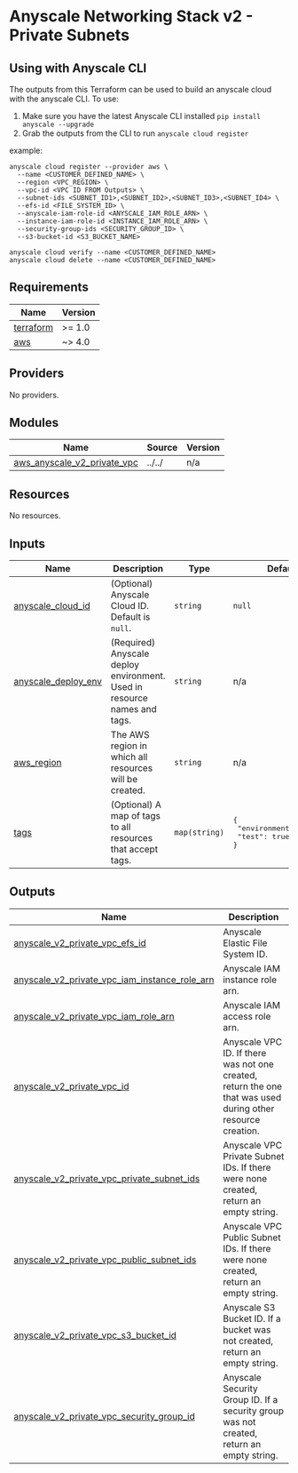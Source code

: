 # Anyscale Networking Stack v2 - Private Subnets

## Using with Anyscale CLI

The outputs from this Terraform can be used to build an anyscale cloud with the anyscale CLI. To use:
1. Make sure you have the latest Anyscale CLI installed `pip install anyscale --upgrade`
2. Grab the outputs from the CLI to run `anyscale cloud register`

example:

```
anyscale cloud register --provider aws \
  --name <CUSTOMER_DEFINED_NAME> \
  --region <VPC_REGION> \
  --vpc-id <VPC ID FROM Outputs> \
  --subnet-ids <SUBNET_ID1>,<SUBNET_ID2>,<SUBNET_ID3>,<SUBNET_ID4> \
  --efs-id <FILE_SYSTEM_ID> \
  --anyscale-iam-role-id <ANYSCALE_IAM_ROLE_ARN> \
  --instance-iam-role-id <INSTANCE_IAM_ROLE_ARN> \
  --security-group-ids <SECURITY_GROUP_ID> \
  --s3-bucket-id <S3_BUCKET_NAME>

anyscale cloud verify --name <CUSTOMER_DEFINED_NAME>
anyscale cloud delete --name <CUSTOMER_DEFINED_NAME>
```

<!-- BEGINNING OF PRE-COMMIT-TERRAFORM DOCS HOOK -->
## Requirements

| Name | Version |
|------|---------|
| <a name="requirement_terraform"></a> [terraform](#requirement\_terraform) | >= 1.0 |
| <a name="requirement_aws"></a> [aws](#requirement\_aws) | ~> 4.0 |

## Providers

No providers.

## Modules

| Name | Source | Version |
|------|--------|---------|
| <a name="module_aws_anyscale_v2_private_vpc"></a> [aws\_anyscale\_v2\_private\_vpc](#module\_aws\_anyscale\_v2\_private\_vpc) | ../../ | n/a |

## Resources

No resources.

## Inputs

| Name | Description | Type | Default | Required |
|------|-------------|------|---------|:--------:|
| <a name="input_anyscale_cloud_id"></a> [anyscale\_cloud\_id](#input\_anyscale\_cloud\_id) | (Optional) Anyscale Cloud ID. Default is `null`. | `string` | `null` | no |
| <a name="input_anyscale_deploy_env"></a> [anyscale\_deploy\_env](#input\_anyscale\_deploy\_env) | (Required) Anyscale deploy environment. Used in resource names and tags. | `string` | n/a | yes |
| <a name="input_aws_region"></a> [aws\_region](#input\_aws\_region) | The AWS region in which all resources will be created. | `string` | n/a | yes |
| <a name="input_tags"></a> [tags](#input\_tags) | (Optional) A map of tags to all resources that accept tags. | `map(string)` | <pre>{<br>  "environment": "test",<br>  "test": true<br>}</pre> | no |

## Outputs

| Name | Description |
|------|-------------|
| <a name="output_anyscale_v2_private_vpc_efs_id"></a> [anyscale\_v2\_private\_vpc\_efs\_id](#output\_anyscale\_v2\_private\_vpc\_efs\_id) | Anyscale Elastic File System ID. |
| <a name="output_anyscale_v2_private_vpc_iam_instance_role_arn"></a> [anyscale\_v2\_private\_vpc\_iam\_instance\_role\_arn](#output\_anyscale\_v2\_private\_vpc\_iam\_instance\_role\_arn) | Anyscale IAM instance role arn. |
| <a name="output_anyscale_v2_private_vpc_iam_role_arn"></a> [anyscale\_v2\_private\_vpc\_iam\_role\_arn](#output\_anyscale\_v2\_private\_vpc\_iam\_role\_arn) | Anyscale IAM access role arn. |
| <a name="output_anyscale_v2_private_vpc_id"></a> [anyscale\_v2\_private\_vpc\_id](#output\_anyscale\_v2\_private\_vpc\_id) | Anyscale VPC ID. If there was not one created, return the one that was used during other resource creation. |
| <a name="output_anyscale_v2_private_vpc_private_subnet_ids"></a> [anyscale\_v2\_private\_vpc\_private\_subnet\_ids](#output\_anyscale\_v2\_private\_vpc\_private\_subnet\_ids) | Anyscale VPC Private Subnet IDs. If there were none created, return an empty string. |
| <a name="output_anyscale_v2_private_vpc_public_subnet_ids"></a> [anyscale\_v2\_private\_vpc\_public\_subnet\_ids](#output\_anyscale\_v2\_private\_vpc\_public\_subnet\_ids) | Anyscale VPC Public Subnet IDs. If there were none created, return an empty string. |
| <a name="output_anyscale_v2_private_vpc_s3_bucket_id"></a> [anyscale\_v2\_private\_vpc\_s3\_bucket\_id](#output\_anyscale\_v2\_private\_vpc\_s3\_bucket\_id) | Anyscale S3 Bucket ID. If a bucket was not created, return an empty string. |
| <a name="output_anyscale_v2_private_vpc_security_group_id"></a> [anyscale\_v2\_private\_vpc\_security\_group\_id](#output\_anyscale\_v2\_private\_vpc\_security\_group\_id) | Anyscale Security Group ID. If a security group was not created, return an empty string. |
<!-- END OF PRE-COMMIT-TERRAFORM DOCS HOOK -->
